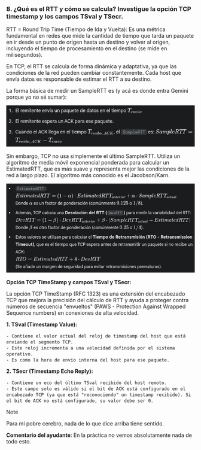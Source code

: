 ### 8. ¿Qué es el RTT y cómo se calcula? Investigue la opción TCP timestamp y los campos TSval y TSecr.

RTT = Round Trip Time (Tiempo de Ida y Vuelta): Es una métrica fundamental en redes que mide la cantidad de tiempo que tarda un paquete en ir desde un punto de origen hasta un destino y volver al origen, incluyendo el tiempo de procesamiento en el destino (se mide en milisegundos).

En TCP, el RTT se calcula de forma dinámica y adaptativa, ya que las condiciones de la red pueden cambiar constantemente. Cada host que envía datos es responsable de estimar el RTT a su destino.

La forma básica de medir un SampleRTT es (y acá es donde entra Gemini porque yo no sé sumar):

![alt text](image.png)

Sin embargo, TCP no usa simplemente el último SampleRTT. Utiliza un algoritmo de media móvil exponencial ponderada para calcular un EstimatedRTT, que es más suave y representa mejor las condiciones de la red a largo plazo. El algoritmo más conocido es el Jacobson/Karn.

![alt text](image-1.png)

**Opción TCP TimeStamp y campos TSval y TSecr:**

La opción TCP TimeStamp (RFC 1323) es una extensión del encabezado TCP que mejora la precisión del cálculo de RTT y ayuda a proteger contra números de secuencia "envueltos" (PAWS - Protection Against Wrapped Sequence numbers) en conexiones de alta velocidad.

**1. TSval (Timestamp Value):**

    - Contiene el valor actual del reloj de timestamp del host que está enviando el segmento TCP.
    - Este reloj incrementa a una velocidad definida por el sistema operativo.
    - Es como la hora de envío interna del host para ese paquete.

**2. TSecr (Timestamp Echo Reply):**

    - Contiene un eco del último TSval recibido del host remoto.
    - Este campo solo es válido si el bit de ACK está configurado en el encabezado TCP (ya que está "reconociendo" un timestamp recibido). Si el bit de ACK no está configurado, su valor debe ser 0.

>[!note]
>Para mi pobre cerebro, nada de lo que dice arriba tiene sentido.

**Comentario del ayudante**: En la práctica no vemos absolutamente nada de todo esto.